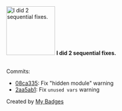 <img src="https://my-badges.github.io/my-badges/fix-2.png" alt="I did 2 sequential fixes." title="I did 2 sequential fixes." width="128">
<strong>I did 2 sequential fixes.</strong>
<br><br>

Commits:

- <a href="https://github.com/general-CbIC/poolex/commit/08ca335926d8339995448b192938a44a184168f8">08ca335</a>: Fix "hidden module" warning
- <a href="https://github.com/general-CbIC/poolex/commit/2aa5ab182e0e973d108ac161e2a39fea4a763593">2aa5ab1</a>: Fix `unused vars` warning


Created by <a href="https://github.com/my-badges/my-badges">My Badges</a>